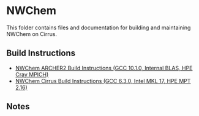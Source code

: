 NWChem
======

This folder contains files and documentation for building and maintaining NWChem on Cirrus.

Build Instructions
------------------

* [NWChem ARCHER2 Build Instructions (GCC 10.1.0, Internal BLAS, HPE Cray MPICH)](build_nwchem_7.0.2_gcc10.1.0_CrayMPICH.md)
* [NWChem Cirrus Build Instructions (GCC 6.3.0, Intel MKL 17, HPE MPT 2.16)](build_nwchem_6.8.1_gcc6.3.0_mkl17_mpt2.16.md)

Notes
-----


